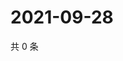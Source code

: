 # 2021-09-28

共 0 条

<!-- BEGIN WEIBO -->
<!-- 最后更新时间 Tue Sep 28 2021 03:10:18 GMT+0800 (China Standard Time) -->

<!-- END WEIBO -->
